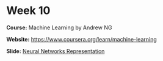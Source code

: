 # Week 10
**Course:** Machine Learning by Andrew NG

**Website:** https://www.coursera.org/learn/machine-learning

**Slide:** [Neural Networks Representation](https://docs.google.com/presentation/d/1a3dy7rzX2FYyXV78cGG4p0TOTJuKBGaSCTK1fXX5Bok/edit?usp=sharing)
 
